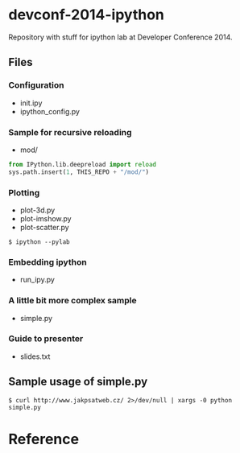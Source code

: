 devconf-2014-ipython
====================

Repository with stuff for ipython lab at Developer Conference 2014.

Files
-----

### Configuration

* init.ipy
* ipython_config.py

### Sample for recursive reloading

* mod/

```python
from IPython.lib.deepreload import reload
sys.path.insert(1, THIS_REPO + "/mod/")
```

### Plotting

* plot-3d.py
* plot-imshow.py
* plot-scatter.py

```
$ ipython --pylab
```

### Embedding ipython

* run_ipy.py

### A little bit more complex sample

* simple.py

### Guide to presenter

* slides.txt


Sample usage of simple.py
-------------------------

```
$ curl http://www.jakpsatweb.cz/ 2>/dev/null | xargs -0 python simple.py
```

Reference
=========

[1]: http://www.loria.fr/~rougier/teaching/matplotlib/        "Plots"
[2]: http://ipython.org/ipython-doc/dev/                      "Official Documentation"

